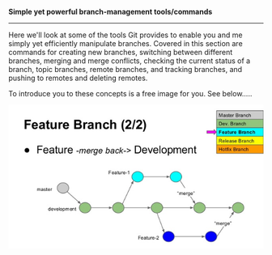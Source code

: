 **Simple yet powerful branch-management tools/commands**

---

Here we'll look at some of the tools Git provides to enable you and me simply yet efficiently manipulate branches. Covered in this section are commands for creating new branches, switching between different branches, merging and merge conflicts, checking the current status of a branch, topic branches, remote branches, and tracking branches, and pushing to remotes and deleting remotes.

To introduce you to these concepts is a free image for you. See below.....

![](/assets/git-branch-management.jpg)

